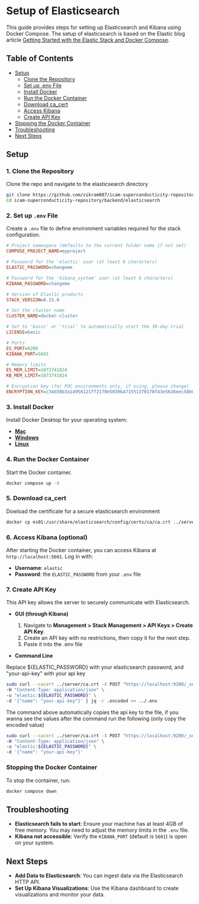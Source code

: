 # Setup of Elasticsearch

This guide provides steps for setting up Elasticsearch and Kibana using Docker Compose. The setup of elasticsearch is based on the Elastic blog article [Getting Started with the Elastic Stack and Docker Compose](https://www.elastic.co/blog/getting-started-with-the-elastic-stack-and-docker-compose).

## Table of Contents
- [Setup](#setup)
  - [Clone the Repository](#1-clone-the-repository)
  - [Set up .env File](#2-set-up-env-file)
  - [Install Docker](#3-install-docker)
  - [Run the Docker Container](#4-run-the-docker-container)
  - [Download ca_cert](#5-download-ca_cert)
  - [Access Kibana](#6-access-kibana-optional)
  - [Create API Key](#7-create-api-key)
- [Stopping the Docker Container](#stopping-the-docker-container)
- [Troubleshooting](#troubleshooting)
- [Next Steps](#next-steps)

## Setup

### 1. Clone the Repository

Clone the repo and navigate to the elasticsearch directory

   ```bash
   git clone https://github.com/vikram087/icam-superconducticity-repository.git
   cd icam-superconducticity-repository/backend/elasticsearch
   ```

### 2. Set up `.env` File

Create a `.env` file to define environment variables required for the stack configuration.

   ```ini
   # Project namespace (defaults to the current folder name if not set)
   COMPOSE_PROJECT_NAME=myproject

   # Password for the 'elastic' user (at least 6 characters)
   ELASTIC_PASSWORD=changeme

   # Password for the 'kibana_system' user (at least 6 characters)
   KIBANA_PASSWORD=changeme

   # Version of Elastic products
   STACK_VERSION=8.15.0

   # Set the cluster name
   CLUSTER_NAME=docker-cluster

   # Set to 'basic' or 'trial' to automatically start the 30-day trial
   LICENSE=basic

   # Ports
   ES_PORT=9200
   KIBANA_PORT=5601

   # Memory limits
   ES_MEM_LIMIT=1073741824
   KB_MEM_LIMIT=1073741824

   # Encryption key (for POC environments only, if using, please change)
   ENCRYPTION_KEY=c34d38b3a14956121ff2170e5030b471551370178f43e5626eec58b04a30fae2
   ```

### 3. Install Docker

Install Docker Desktop for your operating system:

- **[Mac](https://docs.docker.com/desktop/install/mac-install/)**
- **[Windows](https://docs.docker.com/desktop/install/windows-install/)**
- **[Linux](https://docs.docker.com/desktop/install/linux/)**

### 4. Run the Docker Container

Start the Docker container.

   ```bash
   docker compose up -d
   ```

### 5. Download ca_cert

Dowload the certificate for a secure elasticsearch environment

   ```bash
   docker cp es01:/usr/share/elasticsearch/config/certs/ca/ca.crt ../server && cp ../server/ca.crt ../scripts/ca.crt
   ```

### 6. Access Kibana (optional)

After starting the Docker container, you can access Kibana at `http://localhost:5601`. Log in with:

   - **Username**: `elastic`
   - **Password**: the `ELASTIC_PASSWORD` from your `.env` file

### 7. Create API Key

This API key allows the server to securely communicate with Elasticsearch.

- **GUI (through Kibana)**

   1. Navigate to **Management > Stack Management > API Keys > Create API Key**.
   2. Create an API key with no restrictions, then copy it for the next step.
   3. Paste it into the .env file

- **Command Line**

Replace ${ELASTIC_PASSWORD} with your elasticsearch password, and "your-api-key" with your api key

   ```bash
   sudo curl --cacert ../server/ca.crt -X POST "https://localhost:9200/_security/api_key" \
   -H "Content-Type: application/json" \
   -u "elastic:${ELASTIC_PASSWORD}" \
   -d '{"name": "your-api-key"}' | jq -r .encoded >> ../.env
   ```

The command above automatically copies the api key to the file, if you wanna see the values after the command run the following (only copy the encoded value)

   ```bash
   sudo curl --cacert ../server/ca.crt -X POST "https://localhost:9200/_security/api_key" \
   -H "Content-Type: application/json" \
   -u "elastic:${ELASTIC_PASSWORD}" \
   -d '{"name": "your-api-key"}'
   ```

### Stopping the Docker Container

To stop the container, run:

   ```bash
   docker compose down
   ```

## Troubleshooting

- **Elasticsearch fails to start**: Ensure your machine has at least 4GB of free memory. You may need to adjust the memory limits in the `.env` file.
- **Kibana not accessible**: Verify the `KIBANA_PORT` (default is `5601`) is open on your system.

## Next Steps

- **Add Data to Elasticsearch**: You can ingest data via the Elasticsearch HTTP API.
- **Set Up Kibana Visualizations**: Use the Kibana dashboard to create visualizations and monitor your data.